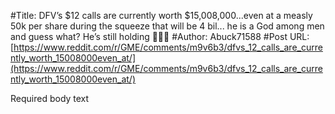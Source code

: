 #Title: DFV’s $12 calls are currently worth $15,008,000...even at a measly 50k per share during the squeeze that will be 4 bil... he is a God among men and guess what? He’s still holding 🙌💎🚀
#Author: Abuck71588
#Post URL: [https://www.reddit.com/r/GME/comments/m9v6b3/dfvs_12_calls_are_currently_worth_15008000even_at/](https://www.reddit.com/r/GME/comments/m9v6b3/dfvs_12_calls_are_currently_worth_15008000even_at/)


Required body text
